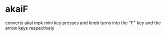 # akaiF
converts akai mpk mini key presses and knob turns into the "F" key and the arrow keys respectively
